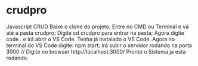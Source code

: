 # crudpro
Javascript CRUD
Baixe o clone do projeto;
Entre no CMD ou Terminal e vá até a pasta crudpro;
Digite cd crudpro para entrar na pasta;
Agora digite code .  e irá abrir o VS Code. Tenha já instalado o VS Code.
Agora no terminal do VS Code digite: npm start;
Irá subir o servidor rodando na porta 3000 // 
Digite no browser http://localhost:3000/
Pronto o Sistema ja esta rodando.
